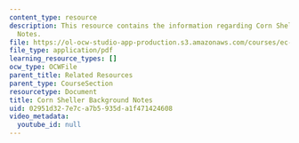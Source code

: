 ```yaml
---
content_type: resource
description: This resource contains the information regarding Corn Sheller Background
  Notes.
file: https://ol-ocw-studio-app-production.s3.amazonaws.com/courses/ec-701j-d-lab-i-development-fall-2009/02951d327e7ca7b5935da1f471424608_MITEC_701JF09_corn_bg.pdf
file_type: application/pdf
learning_resource_types: []
ocw_type: OCWFile
parent_title: Related Resources
parent_type: CourseSection
resourcetype: Document
title: Corn Sheller Background Notes
uid: 02951d32-7e7c-a7b5-935d-a1f471424608
video_metadata:
  youtube_id: null
---
```

